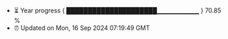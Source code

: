 - ⏳ Year progress { █████████████████████▁▁▁▁▁▁▁▁▁ } 70.85 %
- ⏰ Updated on Mon, 16 Sep 2024 07:19:49 GMT

